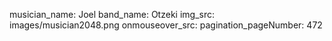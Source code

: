 musician_name: Joel
band_name: Otzeki
img_src: images/musician2048.png
onmouseover_src: 
pagination_pageNumber: 472